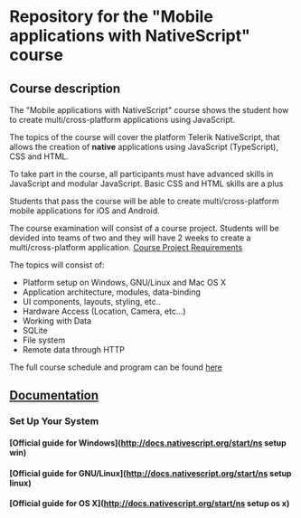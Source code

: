 # Repository for the "Mobile applications with NativeScript" course

<!-- description -->
##  Course description

<!-- Overview -->
The "Mobile applications with NativeScript" course shows the student how to create multi/cross-platform applications using JavaScript.

The topics of the course will cover the platform Telerik NativeScript, that allows the creation of **native** applications using JavaScript (TypeScript), CSS and HTML. 

<!-- Prerequisits -->
To take part in the course, all participants must have advanced skills in JavaScript and modular JavaScript. Basic CSS and HTML skills are a plus

<!-- Value  -->
Students that pass the course will be able to create multi/cross-platform mobile applications for iOS and Android.

<!-- Examination --> 
The course examination will consist of a course project. Students will be devided into teams of two and they will have 2 weeks to create a multi/cross-platform application. [Course Project Requirements](http://) 

<!-- Brief program -->
The topics will consist of:

-  Platform setup on Windows, GNU/Linux and Mac OS X
-  Application architecture, modules, data-binding
-  UI components, layouts, styling, etc..
-  Hardware Access (Location, Camera, etc...)
-  Working with Data
  -  SQLite
  - File system
  - Remote data through HTTP

The full course schedule and program can be found [here](/SCHEDULE.md)

<!-- Documentation -->
## [Documentation](https://docs.nativescript.org/)
### Set Up Your System
#### [Official guide for Windows](http://docs.nativescript.org/start/ns setup win)
#### [Official guide for GNU/Linux](http://docs.nativescript.org/start/ns setup linux)
#### [Official guide for OS X](http://docs.nativescript.org/start/ns setup os x)
